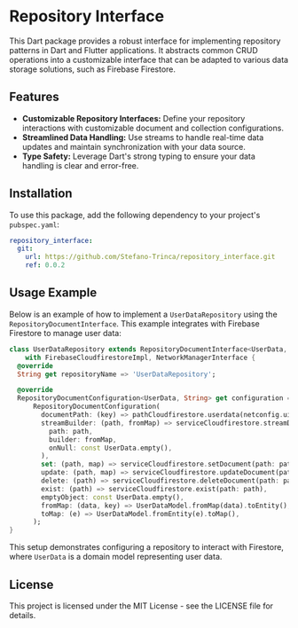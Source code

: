 # Repository Interface

This Dart package provides a robust interface for implementing repository patterns in Dart and Flutter applications. It abstracts common CRUD operations into a customizable interface that can be adapted to various data storage solutions, such as Firebase Firestore.

## Features

- **Customizable Repository Interfaces:** Define your repository interactions with customizable document and collection configurations.
- **Streamlined Data Handling:** Use streams to handle real-time data updates and maintain synchronization with your data source.
- **Type Safety:** Leverage Dart's strong typing to ensure your data handling is clear and error-free.

## Installation

To use this package, add the following dependency to your project's `pubspec.yaml`:

```yaml
repository_interface:
  git:
    url: https://github.com/Stefano-Trinca/repository_interface.git
    ref: 0.0.2
```

## Usage Example

Below is an example of how to implement a `UserDataRepository` using the `RepositoryDocumentInterface`. This example integrates with Firebase Firestore to manage user data:

```dart
class UserDataRepository extends RepositoryDocumentInterface<UserData, String>
    with FirebaseCloudfirestoreImpl, NetworkManagerInterface {
  @override
  String get repositoryName => 'UserDataRepository';

  @override
  RepositoryDocumentConfiguration<UserData, String> get configuration =>
      RepositoryDocumentConfiguration(
        documentPath: (key) => pathCloudfirestore.userdata(netconfig.uid),
        streamBuilder: (path, fromMap) => serviceCloudfirestore.streamDocument(
          path: path,
          builder: fromMap,
          onNull: const UserData.empty(),
        ),
        set: (path, map) => serviceCloudfirestore.setDocument(path: path, data: map),
        update: (path, map) => serviceCloudfirestore.updateDocument(path: path, data: map),
        delete: (path) => serviceCloudfirestore.deleteDocument(path: path),
        exist: (path) => serviceCloudfirestore.exist(path: path),
        emptyObject: const UserData.empty(),
        fromMap: (data, key) => UserDataModel.fromMap(data).toEntity(),
        toMap: (e) => UserDataModel.fromEntity(e).toMap(),
      );
}
```

This setup demonstrates configuring a repository to interact with Firestore, where `UserData` is a domain model representing user data.

## License

This project is licensed under the MIT License - see the LICENSE file for details.
